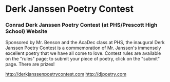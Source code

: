 Derk Janssen Poetry Contest
=============

### Conrad Derk Janssen Poetry Contest (at PHS/Prescott High School) Website

Sponsored by Mr. Benson and the AcaDec class at PHS, the inaugural Derk Janssen Poetry Contest is a commemoration of Mr. Janssen's immensely excellent poetry that we have all come to love. Contest rules are available on the "rules" page; to submit your piece of poetry, click on the "submit" page. There are prizes!

http://derkjanssenpoetrycontest.com
http://djpoetry.com

